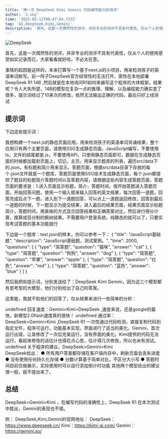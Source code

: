 ```yaml
---
title: '博一次 DeepSeek Kimi Gemini 代码编写能力的测评'
author: 'J.sky'
time: '2025-02-11T00:47:04.733Z'
tag: 'AI,DeepSeek,Kimi,Gemini'
description: '首先，这是一次偶然性的测评，并非专业的测评不具有代表性，仅从个人的使用感受如实记录而已，大家看看就好哈，不必太在意。'
---
```


![DeepSeek](https://www.suiyan.cc/assets/images/2025/ds.png)

首先，这是一次偶然性的测评，并非专业的测评不具有代表性，仅从个人的使用感受如实记录而已，大家看看就好哈，不必太在意。

事情的起因是这样的，本来打算写一个基于next.js的小项目，用来检测孩子的英语单词默写。前一阵子DeepSeek官方经常性的无法打开，索性在本地部署DeepSeek R1 14B ,然后就是在本地询问R1如何来编写这个程序的大体框架。结果呢？令人大失所望，14B的模型在复杂一点的推理、理解、以及编程能力确实差了很多，提示词经过了10来次的修改，依然无法输出正确的代码，最后只好上线测试

## 提示词

下边这些提示词：

我想构建一个next.js的静态页面应用，用来检测孩子的英语单词背诵结果，整个应用只有两个主要页面，请使用SSG生成静态页面，JavaScript编写，不要使用ts，文件的结尾都是.js，不要使用API，只使用静态页面即可，数据在生成静态页面的时候都加载到页面上，切记。主页，用来显示题库的列表，遍历src/data下的.json，有标题和简介用来显示。答题页面，根据src/data目录下存放的每个.json文件就是一个题库，答题页面使用SSG技术生成静态页面，每个.json都提供了题目的标题简介答题时间以及答题内容，请根据这些内容生成答题页面，答题页面的要求是：1.进入页面显示标题，简介，答题时间，按开始答题进入答题页面，开始回答问题，使用一个输入框来输入回答的英文结果，每次回答一道题，回答完成后点下一题，进入到下一道题回答，可以点上一道题返回修改，回答到最后一道题的时候，下一题显示为提交结果，进入最后的结果页面，结果页面显示标题简介，答题时间，用表格的方式显示回答结果和正确答案对比，然后进行得分计算，换算成百分制的枫树结果。不需要用户登录系统，纯静态的就可以了，只要实现考试答题的基本功能就行

下边是一个题库：test.json的样本，你可以参考一下：
{
    "title": "JavaScript基础题",
    "description": "JavaScript基础题，测试案例。",
    "time": 2000,
    "questions": [
      {
        "type": "简答题",
        "question": "猫咪",
        "answer": "cat"
      },
      {
          "type": "简答题",
          "question": "狗狗", 
          "answer": "dog"
      },
      {
          "type": "简答题",
          "question": "苹果", 
          "answer": "apple"
      },
      {
          "type": "简答题",
          "question": "红色", 
          "answer": "red"
      },
      {
          "type": "简答题",
          "question": "蓝色", 
          "answer": "blue"
      }
    ]
  }

然后我把些提示词，分别发送给了：DeepSeek Kimi Gemini，因为这三个模型都有思考型的大模型，他们分别给出了自己的答案。

这里能，我就不贴他们的回答了，仅从结果来进行一些简单的分析：

undefined 回复速度：Gemini>Kimi>DeepSeek ,速度来说，还是google的最快，新模型2.0flash速度真的很快！
undefined 通过率：DeepSeek>Gemini>Kimi ,DeepSeek R1 一次性通过代码检测，直接复制代码到指定文件，程序可运行，功能基本实现，界面进行了适当的美化。Gemini，首次运行出错，让其修改了一次后完美运行，没有界面的美化。Kimi提供的代码无法运行，看起来修改的话估计也得花点心思，估计得几次修改，所以也米有测试。
undefined 关于程序的建议，DeepSeek>Gemini>Kimi  
DeepSeek给出：
● 所有用户答案都存储在客户端内存中，刷新页面会丢失进度
● 没有使用任何持久化存储
● 分数计算基于简单对比，不区分大小写
● 答题时间目前仅做展示，实际使用时可以自行添加倒计时功能
其他两个模型给出的建议很一般，就不提出来了。

## 总结

DeepSeek>Gemini>Kimi ，在编写代码的准确性上，DeepSeek R1 在本次测试中胜出，Gemini的表现也不错。

附：
DeepSeek,Kimi,Gemini的官网地址：
DeepSeek：https://www.deepseek.cn/
Kimi：https://kimi-ai.com/
Gemini：https://gemini.so/


